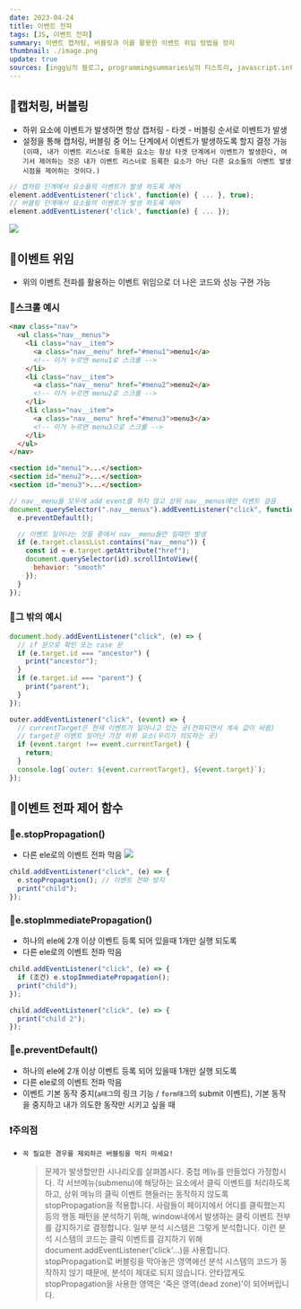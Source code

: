 ```yaml
---
date: 2023-04-24
title: 이벤트 전파
tags: [JS, 이벤트 전파]
summary: 이벤트 캡처링, 버블링과 이를 활용한 이벤트 위임 방법을 정리
thumbnail: ./image.png
update: true
sources: [ingg님의 블로그, programmingsummaries님의 티스토리, javascript.info]
---
```



## 📌캡처링, 버블링

- 하위 요소에 이벤트가 발생하면 항상 캡처링 - 타겟 - 버블링 순서로 이벤트가 발생
- 설정을 통해 캡처링, 버블링 중 어느 단계에서 이벤트가 발생하도록 할지 결정 가능`(이때, 내가 이벤트 리스너로 등록한 요소는 항상 타겟 단계에서 이벤트가 발생한다, 여기서 제어하는 것은 내가 이벤트 리스너로 등록한 요소가 아닌 다른 요소들의 이벤트 발생 시점을 제어하는 것이다.)`

```js
// 캡처링 단계에서 요소들의 이벤트가 발생 하도록 제어
element.addEventListener('click', function(e) { ... }, true);
// 버블링 단계에서 요소들의 이벤트가 발생 하도록 제어
element.addEventListener('click', function(e) { ... });
```

![](https://velog.velcdn.com/images/wjdtmfgh/post/0e451364-a005-4dc5-95a4-add6ac90ddd1/image.png)

## 📌이벤트 위임

- 위의 이벤트 전파를 활용하는 이벤트 위임으로 더 나은 코드와 성능 구현 가능

### 📖스크롤 예시

```html
<nav class="nav">
  <ul class="nav__menus">
    <li class="nav__item">
      <a class="nav__menu" href="#menu1">menu1</a>
      <!-- 이거 누르면 menu1로 스크롤 -->
    </li>
    <li class="nav__item">
      <a class="nav__menu" href="#menu2">menu2</a>
      <!-- 이거 누르면 menu2로 스크롤 -->
    </li>
    <li class="nav__item">
      <a class="nav__menu" href="#menu3">menu3</a>
      <!-- 이거 누르면 menu3으로 스크롤 -->
    </li>
  </ul>
</nav>

<section id="menu1">...</section>
<section id="menu2">...</section>
<section id="menu3">...</section>
```

```js
// nav__menu들 모두에 add event를 하지 않고 상위 nav__menus에만 이벤트 걸음
document.querySelector(".nav__menus").addEventListener("click", function (e) {
  e.preventDefault();

  // 이벤트 일어나는 것들 중에서 nav__menu들만 일때만 발생
  if (e.target.classList.contains("nav__menu")) {
    const id = e.target.getAttribute("href");
    document.querySelector(id).scrollIntoView({
      behavior: "smooth"
    });
  }
});
```

### 📖그 밖의 예시

```js
document.body.addEventListener("click", (e) => {
  // if 문으로 확인 또는 case 문
  if (e.target.id === "ancestor") {
    print("ancestor");
  }
  if (e.target.id === "parent") {
    print("parent");
  }
});

outer.addEventListener("click", (event) => {
  // currentTarget은 현재 이벤트가 일어나고 있는 곳(전파되면서 계속 값이 바뀜)
  // target은 이벤트 일어난 가장 하위 요소(우리가 의도하는 곳)
  if (event.target !== event.currentTarget) {
    return;
  }
  console.log(`outer: ${event.currentTarget}, ${event.target}`);
});
```

## 📌이벤트 전파 제어 함수

### 📖e.stopPropagation()

- 다른 ele로의 이벤트 전파 막음
  ![](https://velog.velcdn.com/images/wjdtmfgh/post/6b9ace0e-a1e4-4526-86d2-fb1eee1c8b07/image.png)

```js
child.addEventListener("click", (e) => {
  e.stopPropagation(); // 이벤트 전파 방지
  print("child");
});
```

### 📖e.stopImmediatePropagation()

- 하나의 ele에 2개 이상 이벤트 등록 되어 있을때 1개만 실행 되도록
- 다른 ele로의 이벤트 전파 막음

```js
child.addEventListener("click", (e) => {
  if (조건) e.stopImmediatePropagation();
  print("child");
});

child.addEventListener("click", (e) => {
  print("child 2");
});
```

### 📖e.preventDefault()

- 하나의 ele에 2개 이상 이벤트 등록 되어 있을때 1개만 실행 되도록
- 다른 ele로의 이벤트 전파 막음
- 이벤트 기본 동작 중지(`a태그`의 링크 기능 / `form태그`의 submit 이벤트), 기본 동작을 중지하고 내가 의도한 동작만 시키고 싶을 때

### ❗주의점

- `꼭 필요한 경우를 제외하곤 버블링을 막지 마세요!`
  > 문제가 발생할만한 시나리오를 살펴봅시다.
  > 중첩 메뉴를 만들었다 가정합시다. 각 서브메뉴(submenu)에 해당하는 요소에서 클릭 이벤트를 처리하도록 하고, 상위 메뉴의 클릭 이벤트 핸들러는 동작하지 않도록 stopPropagation을 적용합니다.
  > 사람들이 페이지에서 어디를 클릭했는지 등의 행동 패턴을 분석하기 위해, window내에서 발생하는 클릭 이벤트 전부를 감지하기로 결정합니다. 일부 분석 시스템은 그렇게 분석합니다. 이런 분석 시스템의 코드는 클릭 이벤트를 감지하기 위해 document.addEventListener('click'…)을 사용합니다.
  > stopPropagation로 버블링을 막아놓은 영역에선 분석 시스템의 코드가 동작하지 않기 때문에, 분석이 제대로 되지 않습니다. 안타깝게도 stopPropagation을 사용한 영역은 '죽은 영역(dead zone)'이 되어버립니다.